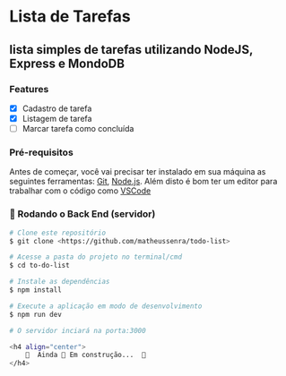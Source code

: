 # Lista de Tarefas

## lista simples de tarefas utilizando NodeJS, Express e MondoDB

### Features

- [x] Cadastro de tarefa
- [x] Listagem de tarefa
- [ ] Marcar tarefa como concluída

### Pré-requisitos

Antes de começar, você vai precisar ter instalado em sua máquina as seguintes ferramentas:
[Git](https://git-scm.com), [Node.js](https://nodejs.org/en/). 
Além disto é bom ter um editor para trabalhar com o código como [VSCode](https://code.visualstudio.com/)

### 🎲 Rodando o Back End (servidor)

```bash
# Clone este repositório
$ git clone <https://github.com/matheussenra/todo-list>

# Acesse a pasta do projeto no terminal/cmd
$ cd to-do-list

# Instale as dependências
$ npm install

# Execute a aplicação em modo de desenvolvimento
$ npm run dev

# O servidor inciará na porta:3000

<h4 align="center"> 
	🚧  Ainda 🚀 Em construção...  🚧
</h4>